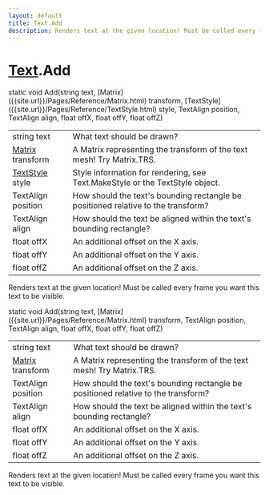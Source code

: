 ```yaml
---
layout: default
title: Text.Add
description: Renders text at the given location! Must be called every frame you want this text to be visible.
---
```

# [Text]({{site.url}}/Pages/Reference/Text.html).Add

<div class='signature' markdown='1'>
static void Add(string text, [Matrix]({{site.url}}/Pages/Reference/Matrix.html) transform, [TextStyle]({{site.url}}/Pages/Reference/TextStyle.html) style, TextAlign position, TextAlign align, float offX, float offY, float offZ)
</div>

|  |  |
|--|--|
|string text|What text should be drawn?|
|[Matrix]({{site.url}}/Pages/Reference/Matrix.html) transform|A Matrix representing the transform of the text mesh! Try Matrix.TRS.|
|[TextStyle]({{site.url}}/Pages/Reference/TextStyle.html) style|Style information for rendering, see Text.MakeStyle or the TextStyle object.|
|TextAlign position|How should the text's bounding rectangle be positioned relative to the transform?|
|TextAlign align|How should the text be aligned within the text's bounding rectangle?|
|float offX|An additional offset on the X axis.|
|float offY|An additional offset on the Y axis.|
|float offZ|An additional offset on the Z axis.|

Renders text at the given location! Must be called every frame you want this text to be visible.
<div class='signature' markdown='1'>
static void Add(string text, [Matrix]({{site.url}}/Pages/Reference/Matrix.html) transform, TextAlign position, TextAlign align, float offX, float offY, float offZ)
</div>

|  |  |
|--|--|
|string text|What text should be drawn?|
|[Matrix]({{site.url}}/Pages/Reference/Matrix.html) transform|A Matrix representing the transform of the text mesh! Try Matrix.TRS.|
|TextAlign position|How should the text's bounding rectangle be positioned relative to the transform?|
|TextAlign align|How should the text be aligned within the text's bounding rectangle?|
|float offX|An additional offset on the X axis.|
|float offY|An additional offset on the Y axis.|
|float offZ|An additional offset on the Z axis.|

Renders text at the given location! Must be called every frame you want this text to be visible.



